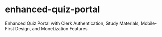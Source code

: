 # enhanced-quiz-portal
Enhanced Quiz Portal with Clerk Authentication, Study Materials, Mobile-First Design, and Monetization Features
